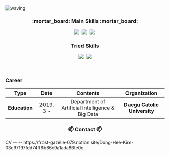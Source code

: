 ## <a id="waving">
![waving](https://capsule-render.vercel.app/api?type=waving&height=200&text=DongHeeKim%30&fontSize=60&fontAlign=80&fontAlignY=40&color=gradient&)

<h3 align="center">:mortar_board: Main Skills :mortar_board:</h3>

<p align="center">
  <img src="https://img.shields.io/badge/Python-3766AB?style=flat-square&logo=Python&logoColor=white"/></a>&nbsp
  <img src="https://img.shields.io/badge/django-092E20?style=flat-square&logo=django&logoColor=white"></a>&nbsp
  <img src="https://img.shields.io/badge/Mysql-E6B91E?style=flat-square&logo=MySql&logoColor=white"/></a>&nbsp 
</p>

<h3 align="center"> Tried Skills </h3>

<p align="center">
  <img src="https://img.shields.io/badge/flask-000000?style=flat-square&logo=flask&logoColor=white"></a>&nbsp
  <img src="https://img.shields.io/badge/c++-00599C?style=flat-square&logo=c%2B%2B&logoColor=white">
</p>

<br>

### Career

| **Type** | **Date** | **Contents** | **Organization** |
|:--------:|:--------:|:--------:|:--------:|
| **Education** | 2019. 3 ~  | Department of Artificial Intelligence & Big Data | **Daegu Catolic University** |

<h3 align="center"> 📫 Contact 📫 </h3>
                CV --  -- https://frost-gazelle-079.notion.site/Dong-Hee-Kim-03e97197fdd74ff6b86c9a1ada86fe0e

<br>
<!--
**donghee-kim775/donghee-kim775** is a ✨ _special_ ✨ repository because its `README.md` (this file) appears on your GitHub profile.

Here are some ideas to get you started:

- 🔭 I’m currently working on ...
- 🌱 I’m currently learning ...
- 👯 I’m looking to collaborate on ...
- 🤔 I’m looking for help with ...
- 💬 Ask me about ...
- 📫 How to reach me: ...
- 😄 Pronouns: ...
- ⚡ Fun fact: ...
-->
